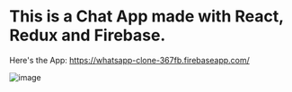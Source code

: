 # This is a Chat App made with React, Redux and Firebase.

Here's the App: https://whatsapp-clone-367fb.firebaseapp.com/


![image](https://user-images.githubusercontent.com/30634751/142578844-290ab612-00c9-4d69-a72a-7e5cec483396.png)

